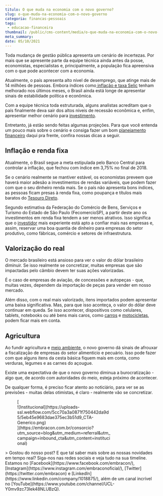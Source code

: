```yaml
---
titulo: O que muda na economia com o novo governo?
slug: o-que-muda-na-economia-com-o-novo-governo
categoria: financas-pessoais
tags:
 - educacao-financeira
thumbnail: /public/cms-content/media/o-que-muda-na-economia-com-o-novo-governo.jpeg
meta_summary: 
date: 05/10/2021
---
```

Toda mudança de gestão pública apresenta um cenário de incertezas. Por mais que se apresente parte da equipe técnica ainda antes da posse, economistas, especialistas e, principalmente, a população fica apreensiva com o que pode acontecer com a economia.

Atualmente, o país apresenta alto nível de desemprego, que atinge mais de 14 milhões de pessoas. Embora índices como[ inflação e taxa Selic](https://www.embracon.com.br/blog/entenda-a-importancia-da-taxa-selic-e-da-inflacao) tenham melhorado nos últimos meses, o Brasil ainda está longe de apresentar sinais de estabilidade política e econômica.

Com a equipe técnica toda estruturada, alguns analistas acreditam que o país finalmente deva sair dos altos níveis de recessão econômica e, enfim, apresentar melhor cenário para [investimento](https://www.embracon.com.br/blog/8-motivos-que-comprovam-que-consorcio-e-investimento).

Entretanto, já estão sendo feitas algumas projeções. Para que você entenda um pouco mais sobre o cenário e consiga fazer um bom [planejamento financeiro](https://www.embracon.com.br/blog/planejamento-financeiro-um-guia-para-as-financas-nao-sairem-de-controle) daqui pra frente, confira nossas dicas a seguir.

Inflação e renda fixa
---------------------

Atualmente, o Brasil segue a meta estipulada pelo Banco Central para controlar a inflação, que fechou com índice em 3,75% no final de 2018.

Se o cenário realmente se mantiver estável, os economistas preveem que haverá maior adesão a investimentos de rendas variáveis, que podem fazer com que o seu dinheiro renda mais. Se o país não apresenta bons índices, as pessoas ficam presas à renda fixa, como poupança e títulos mais baratos do [Tesouro Direto](https://www.embracon.com.br/blog/tesouro-direto-guia-rapido-com-tudo-o-que-voce-precisa-saber).

Segundo estimativa da Federação do Comércio de Bens, Serviços e Turismo do Estado de São Paulo (FecomercioSP), a partir deste ano os investimentos em renda fixa tendem a ser menos atrativos. Isso significa que o [investidor](https://www.embracon.com.br/blog/8-motivos-que-comprovam-que-consorcio-e-investimento) mais experiente está apto a confiar mais nas empresas e, assim, reservar uma boa quantia de dinheiro para empresas do setor produtivo, como fábricas, comércio e setores de infraestrutura.

Valorização do real
-------------------

O mercado brasileiro está ansioso para ver o valor do dólar brasileiro diminuir. Se isso realmente se concretizar, muitas empresas que são impactadas pelo câmbio devem ter suas ações valorizadas.

É o caso de empresas de aviação, de concessões e autopeças - que, muitas vezes, dependem da importação de peças para vender em nosso mercado.

Além disso, com o real mais valorizado, itens importados podem apresentar uma baixa significativa. Mas, para que isso aconteça, o valor do dólar deve continuar em queda. Se isso acontecer, dispositivos como celulares, tablets, notebooks ou até bens mais caros, como [carros](https://www.embracon.com.br/consorcio-de-carros) e [motocicletas](https://www.embracon.com.br/consorcio-motos), podem ficar mais em conta.

Agricultura
-----------

Ao fundir agricultura e [meio ambiente](https://www.embracon.com.br/blog/conheca-o-consumo-consciente-e-saiba-por-que-ele-faz-bem-para-o-seu-bolso), o novo governo dá sinais de afrouxar a fiscalização de empresas do setor alimentício e pecuário. Isso pode fazer com que alguns itens da cesta básica fiquem mais em conta, como verduras, legumes e as carnes do açougue.

Existe uma expectativa de que o novo governo diminua a burocratização - algo que, de acordo com autoridades do meio, esteja próximo de acontecer.

De qualquer forma, é preciso ficar atento ao noticiário, para ver se as previsões - muitas delas otimistas, é claro - realmente vão se concretizar.

<figure class="w-richtext-figure-type-image w-richtext-align-center" style="max-width:310px">[<div>![Institucional](https://uploads-ssl.webflow.com/5cc70a3a0871f750442da9d5/5eb45e9683dae375ec3b51d9_CTA-Generico.png)</div>](https://embracon.com.br/consorcio?utm_source=blog&utm_medium=referral&utm_campaign=inbound_cta&utm_content=institucional)</figure>> Gostou do nosso post? E que tal saber mais sobre as nossas novidades em tempo real? Siga-nos nas redes sociais e veja tudo na sua timeline. Estamos no [Facebook](https://www.facebook.com/embracon/), [Instagram](https://www.instagram.com/embraconoficial/), [Twitter](https://twitter.com/embracon) e [LinkedIn](https://www.linkedin.com/company/1018875/), além de um canal incrível no [YouTube](https://www.youtube.com/channel/UCL-Y0mv9zc73Iek48NLUBzQ).
